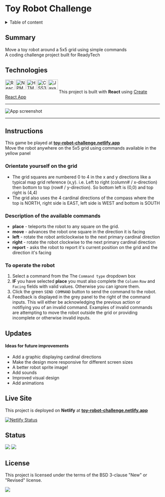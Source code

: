 # Toy Robot Challenge

<details>
<summary>Table of content</summary>
  
## Table of Content
- [Summary](#summary)
- [Technologies](#technologies)
- [Instructions](#instructions)
- [Updates](#updates)
- [Live Site](#live-site)  
- [Status](#status)
- [License](#license)  

</details>

## Summary
Move a toy robot around a 5x5 grid using simple commands<br>
A coding challenge project built for ReadyTech

## Technologies
[
<img align="left" height="32" width="32" alt="React logo" src="https://cdn.jsdelivr.net/npm/simple-icons@v3/icons/react.svg" />
<img align="left" height="32" width="32" alt="NPM logo" src="https://cdn.jsdelivr.net/npm/simple-icons@v3/icons/npm.svg" />
<img align="left" height="32" width="32" alt="HTML5 logo" src="https://cdn.jsdelivr.net/npm/simple-icons@v3/icons/html5.svg" />
<img align="left" height="32" width="32" alt="CSS3 logo" src="https://cdn.jsdelivr.net/npm/simple-icons@v3/icons/css3.svg" />
<img align="left" height="32" width="32" alt="JavaScript logo" src="https://cdn.jsdelivr.net/npm/simple-icons@v3/icons/javascript.svg" />
](https://github.com/MakeItBack/Learning-Tracker)<br>

This project is built with **React** using [Create React App](https://github.com/facebook/create-react-app)

---

![App screenshot](screencapture.gif)

---

## Instructions

This game be played at **[toy-robot-challenge.netlify.app](https://toy-robot-challenge.netlify.app/)**<br>
Move the robot anywhere on the 5x5 grid using commands available in the yellow panel

### Orientate yourself on the grid
- The grid squares are numbered 0 to 4 in the x and y directions like a typical map grid reference (x,y). i.e. Left to right (column# / x-direction) then bottom to top (row# / y-direction). So bottom left is (0,0) and top right is (4,4)
- The grid also uses the 4 cardinal directions of the compass where the top is NORTH, right side is EAST, left side is WEST and bottom is SOUTH

### Description of the available commands

- **place** - teleports the robot to any square on the grid. 
- **move** - advances the robot one square in the direction it is facing
- **left** - rotate the robot anticlockwise to the next primary cardinal direction
- **right** - rotate the robot clockwise to the next primary cardinal direction
- **report** - asks the robot to report it's current position on the grid and the direction it's facing

### To operate the robot

1) Select a command from the The ``Command type`` dropdown box
2) **IF** you have selected **place** you must also complete the ``Column`` ``Row`` and ``Facing`` fields with valid values. Otherwise you can ignore them.
3) Click the green ``SEND COMMAND`` button to send the command to the robot.
4) Feedback is displayed in the grey panel to the right of the command inputs. This will either be acknowledging the previous action or notifiying you of an invalid command. Examples of invalid commands are attempting to move the robot outside the grid or providing incomplete or otherwise invalid inputs. 


## Updates

#### Ideas for future improvements
- Add a graphic displaying cardinal directions
- Make the design more responsive for different screen sizes
- A better robot sprite image!
- Add sounds
- Improved visual design
- Add animations

## Live Site

This project is deployed on **Netlify** at **[toy-robot-challenge.netlify.app](https://toy-robot-challenge.netlify.app/)**

[![Netlify Status](https://api.netlify.com/api/v1/badges/c11f6b75-05e5-435d-bf81-b02361d79bb3/deploy-status)](https://app.netlify.com/sites/toy-robot-challenge/deploys)

## Status
<a href="https://GitHub.com/MakeItBack/Toy-Robot-Challenge/graphs/commit-activity"><img src="https://img.shields.io/badge/Maintained%3F-yes-green.svg"></a>
<a href="https://GitHub.com/MakeItBack/Toy-Robot-Challenge/commit"><img src="https://img.shields.io/github/last-commit/MakeItBack/Toy-Robot-Challenge"></a>

## License

This project is licensed under the terms of the BSD 3-clause "New" or "Revised" license.

<a href="https://opensource.org/licenses"><img src="https://img.shields.io/github/license/MakeItBack/toy-robot-challenge?color=dodgerblue"></a><br>
